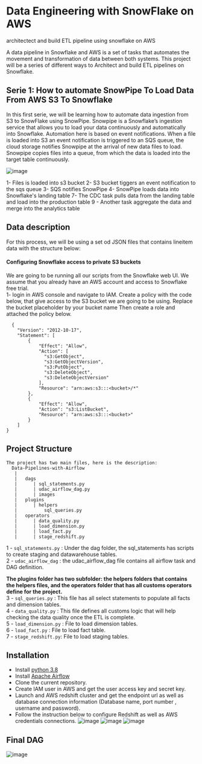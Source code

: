 # Data Engineering with SnowFlake on AWS
architectect and build ETL pipeline using snowflake on AWS

A data pipeline in Snowflake and AWS is a set of tasks that automates the movement and transformation of data between both systems. This project will be a series of different ways to Architect and build ETL pipelines on Snowflake.

## Serie 1: How to automate SnowPipe To Load Data From AWS S3 To Snowflake

In this first serie, we will be learning how to automate data ingestion from S3 to SnowFlake using SnowPipe. Snowpipe is a Snowflake’s ingestion service that allows you to load your data continuously and  automatically into Snowflake. Automation here is based on event notifications. When a file is loaded into S3 an event notification is triggered to an SQS queue, the cloud storage notifies Snowpipe at the arrival of new data files to load. Snowpipe copies files into a queue, from which the data is loaded into the target table continuously.

![image](https://raw.githubusercontent.com/tmbothe/SnowFlake-Architect-and-build-data-pipeline-on-AWS/main/images/snow_aws.png)

1- Files is loaded into s3 bucket
2- S3 bucket tiggers an event notification to the sqs queue
3- SQS notifies SnowPipe
4- SnowPipe loads data into Snowflake's landing table
7- The CDC task pulls data from the landing table and load into the production table
9 - Another task aggregate the data and merge into the analytics table

## Data description
For this process, we will be using a set od JSON files that contains lineitem data with the structure below:

 #### Configuring Snowflake access to private S3 buckets
 We are going to be running all our scripts from the Snowflake web UI. We assume that you already have an AWS account and access to Snowflake free trial.  
 1- login in AWS console and navigate to IAM. Create a policy with the code below, that give access to the S3 bucket we are going to be using. Replace the bucket placeholder by your bucket name Then create a role and attached the policy below.

 ```
   {
    "Version": "2012-10-17",
    "Statement": [
        {
            "Effect": "Allow",
            "Action": [
              "s3:GetObject",
              "s3:GetObjectVersion",
              "s3:PutObject",
              "s3:DeleteObject",
              "s3:DeleteObjectVersion"
            ],
            "Resource": "arn:aws:s3:::<bucket>/*"
        },
        {
            "Effect": "Allow",
            "Action": "s3:ListBucket",
            "Resource": "arn:aws:s3:::<bucket>"
        }
    ]
}
 ```
 ## Project Structure
 ```
 The project has two main files, here is the description:
   Data-Pipelines-with-Airflow
    |
    |   dags
    |      | sql_statements.py
    |      | udac_airflow_dag.py
    |      | images 
    |   plugins
    |      | helpers
    |          sql_queries.py
    |   operators
    |      | data_quality.py
    |      | load_dimension.py
    |      | load_fact.py
    |      | stage_redshift.py
 ``` 

   1 - `sql_statements.py` : Under the dag folder, the sql_statements has scripts to create staging and datawarehouse tables.<br>
   2 - `udac_airflow_dag`  : the udac_airflow_dag file contains all airflow task and DAG definition.<br>
 
   **The  plugins folder has two subfolder: the helpers folders that contains the helpers files, and the operators folder that has all customs operators define for the project. <br>**
   3 - `sql_queries.py`    : This file has all select statements to populate all facts and dimension tables.<br>
   4 - `data_quality.py`   : This file defines all customs logic that will help checking the data quality once the ETL is complete.<br>
   5 - `load_dimension.py` : File to load dimension tables.<br>
   6 - `load_fact.py`      : File to load fact table.<br>
   7 -  `stage_redshift.py`:  File to load staging tables.<br>
 
## Installation 

- Install [python 3.8](https://www.python.org)
- Install [Apache Airflow](https://airflow.apache.org/docs/apache-airflow/stable/installation.html)
- Clone the current repository. 
- Create IAM user in AWS and get the user access key and secret key.
- Launch and AWS redshift cluster and get the endpoint url as well as database connection information (Database name, port number , username and password).
- Follow the instruction below to configure Redshift as well as AWS credentials connections.
 ![image](https://raw.githubusercontent.com/tmbothe/Data-Pipelines-with-Airflow/main/dags/images/connections1.PNG)
 ![image](https://raw.githubusercontent.com/tmbothe/Data-Pipelines-with-Airflow/main/dags/images/connections2.PNG)
 ![image](https://raw.githubusercontent.com/tmbothe/Data-Pipelines-with-Airflow/main/dags/images/connections3.PNG)


 ## Final DAG

![image](https://raw.githubusercontent.com/tmbothe/Data-Pipelines-with-Airflow/main/dags/images/final_DAG.PNG)
